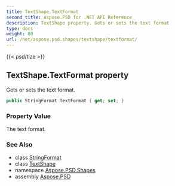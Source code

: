 ```yaml
---
title: TextShape.TextFormat
second_title: Aspose.PSD for .NET API Reference
description: TextShape property. Gets or sets the text format
type: docs
weight: 80
url: /net/aspose.psd.shapes/textshape/textformat/
---
```

{{< psd/tize >}}
## TextShape.TextFormat property

Gets or sets the text format.

```csharp
public StringFormat TextFormat { get; set; }
```

### Property Value

The text format.

### See Also

* class [StringFormat](../../../aspose.psd/stringformat/)
* class [TextShape](../)
* namespace [Aspose.PSD.Shapes](../../textshape/)
* assembly [Aspose.PSD](../../../)


